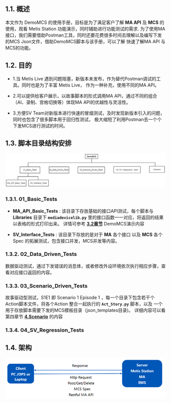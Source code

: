 ## 1.1. 概述
本文作为 DemoMCS 的使用手册，目标是为了满足客户了解 **MA API** 及 **MCS** 的使用，观看 Metis Station 功能演示，同时辅助进行功能测试的需求.
为了使用MA接口，我们需要借助Postman工具，同时还要花费很多时间去理解以及编写下发的MCS Json文件，借助DemoMCS脚本与该手册，可以了解
快速了解MA API 与 MCS的功能。

## 1.2. 目的
* 1.当 Metis Live 遇到问题阻塞，新版本未发布，作为替代Postman调试的工具。同时也是为了丰富 Metis Live，
作为一种补充，使用不同的MA API。

* 2.可以提供给客户展示，以故事脚本的形式调用MA API，通过不同的组合（AI、录制、宫格切换等）体现MA API的优越性与灵活性。

* 3.方便SV Team对新版本进行快速的冒烟测试，及时发现新版本引入的问题，同时也包含了很多脚本用于回归性测试，
极大缩短了利用Postman去一个个下发MCS进行测试的时间。


## 1.3. 脚本目录结构安排
![directory](picture/directoryNew.png)

### 1.3.1. 01_Basic_Tests

* **MA_API_Basic_Tests** :
该目录下存放基础的接口API测试，每个脚本与 **Libraries** 目录下 **`mediadevicelib.py`** 里的接口函数一一对应，将返回的结果以表格的形式打印出来。
详情可参考 [**3.2章节**](../api/mediadevice.md) DemoMCS演示内容

* **SV_Interface_Tests** : 
该目录下存放的是对于 **MA** 各个接口 以及 **MCS** 各个Spec 的拓展测试，包含接口并发，MCS并发等内容。

### 1.3.2. 02_Data_Driven_Tests
数据驱动测试，通过下发错误的消息体，或者修改外设环境依次执行相应步骤，查看对应接口返回的内容。

### 1.3.3. 03_Scenario_Driven_Tests
故事驱动型测试，S1E1 即 Scenario 1 Episode 1 ，每一个目录下包含若干个Action脚本文件，将各个Action
整合一起执行的 **`Act_Story.py`** 脚本，以及 一个用于存放脚本需要下发的MCS模板目录（json_templates目录)。
详细内容可以看第四章节 [**4.Scenario**](../scenarios/Scenarios.md) 的内容


### 1.3.4. 04_SV_Regression_Tests



## 1.4. 架构
![structure](picture/structure.png)

